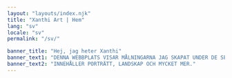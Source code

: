 ```yaml
---
layout: "layouts/index.njk"
title: "Xanthi Art | Hem"
lang: "sv"
locale: "sv"
permalink: "/sv/"

banner_title: "Hej, jag heter Xanthi"
banner_text1: "DENNA WEBBPLATS VISAR MÅLNINGARNA JAG SKAPAT UNDER DE SENASTE 20 ÅREN."
banner_text2: "INNEHÅLLER PORTRÄTT, LANDSKAP OCH MYCKET MER."
---
```

